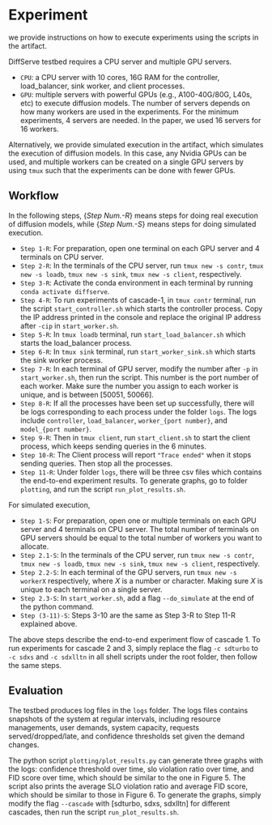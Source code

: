 # Experiment
we provide instructions on how to execute experiments using the scripts in the artifact. 

DiffServe testbed requires a CPU server and multiple GPU servers.
- `CPU`: a CPU server with 10 cores, 16G RAM for the controller, load\_balancer, sink worker, and client processes.
- `GPU`: multiple servers with powerful GPUs (e.g., A100-40G/80G, L40s, etc) to execute diffusion models. The number of servers depends on how many workers are used in the experiments. For the minimum experiments, 4 servers are needed. In the paper, we used 16 servers for 16 workers.

Alternatively, we provide simulated execution in the artifact, which simulates the execution of diffusion models. In this case, any Nvidia GPUs can be used, and multiple workers can be created on a single GPU servers by using `tmux` such that the experiments can be done with fewer GPUs.

## Workflow
In the following steps, {*Step Num.-R*} means steps for doing real execution of diffusion models, while {*Step Num.-S*} means steps for doing simulated execution.
- `Step 1-R`: For preparation, open one terminal on each GPU server and 4 terminals on CPU server.
- `Step 2-R`: In the terminals of the CPU server, run `tmux new -s contr`, `tmux new -s loadb`, `tmux new -s sink`, `tmux new -s client`, respectively.
- `Step 3-R`: Activate the conda environment in each terminal by running `conda activate diffserve`.
- `Step 4-R`: To run experiments of cascade-1, in `tmux contr` terminal, run the script `start_controller.sh` which starts the controller process. Copy the IP address printed in the console and replace the original IP address after `-cip` in `start_worker.sh`.
- `Step 5-R`: In `tmux loadb` terminal, run `start_load_balancer.sh` which starts the load\_balancer process.
- `Step 6-R`: In `tmux sink` terminal, run `start_worker_sink.sh` which starts the sink worker process.
- `Step 7-R`: In each terminal of GPU server, modify the number after `-p` in `start_worker.sh`, then run the script. This number is the port number of each worker. Make sure the number you assign to each worker is unique, and is between [50051, 50066].
- `Step 8-R`: If all the processes have been set up successfully, there will be logs corresponding to each process under the folder `logs`. The logs include `controller`, `load_balancer`, `worker_{port number}`, and `model_{port number}`.
- `Step 9-R`: Then in `tmux client`, run `start_client.sh` to start the client process, which keeps sending queries in the 6 minutes.
- `Step 10-R`: The Client process will report `"Trace ended"` when it stops sending queries. Then stop all the processes.
- `Step 11-R`: Under folder `logs`, there will be three csv files which contains the end-to-end experiment results. To generate graphs, go to folder `plotting`, and run the script `run_plot_results.sh`.

For simulated execution,
- `Step 1-S`: For preparation, open one or multiple terminals on each GPU server and 4 terminals on CPU server. The total number of terminals on GPU servers should be equal to the total number of workers you want to allocate.
- `Step 2.1-S`: In the terminals of the CPU server, run `tmux new -s contr`, `tmux new -s loadb`, `tmux new -s sink`, `tmux new -s client`, respectively.
- `Step 2.2-S`: In each terminal of the GPU servers, run `tmux new -s workerX` respectively, where *X* is a number or character. Making sure *X* is unique to each terminal on a single server.
- `Step 2.3-S`: In `start_worker.sh`, add a flag `--do_simulate` at the end of the python command.
- `Step (3-11)-S`: Steps 3-10 are the same as Step 3-R to Step 11-R explained above.

The above steps describe the end-to-end experiment flow of cascade 1. To run experiments for cascade 2 and 3, simply replace the flag `-c sdturbo` to `-c sdxs` and `-c sdxlltn` in all shell scripts under the root folder, then follow the same steps.

## Evaluation
The testbed produces log files in the `logs` folder. The logs files contains snapshots of the system at regular intervals, including resource managements, user demands, system capacity, requests served/dropped/late, and confidence thresholds set given the demand changes.

The python script `plotting/plot_results.py` can generate three graphs with the logs: confidence threshold over time, slo violation ratio over time, and FID score over time, which should be similar to the one in Figure 5. The script also prints the average SLO violation ratio and average FID score, which should be similar to those in Figure 6. To generate the graphs, simply modify the flag `--cascade` with [sdturbo, sdxs, sdxlltn] for different cascades, then run the script `run_plot_results.sh`. 
